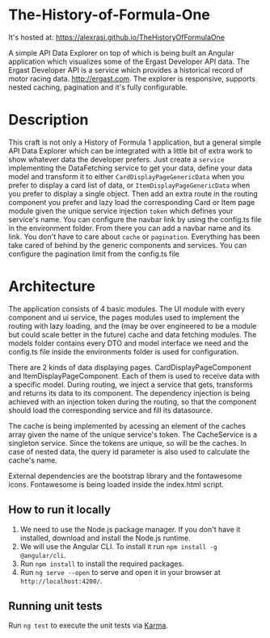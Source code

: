 # The-History-of-Formula-One
 It's hosted at: https://alexrasi.github.io/TheHistoryOfFormulaOne

A simple API Data Explorer on top of which is being built an Angular application which visualizes some of the Ergast Developer API data.
The Ergast Developer API is a service which provides a historical record of motor racing data. http://ergast.com.
The explorer is responsive, supports nested caching, pagination and it's fully configurable.

# Description
This craft is not only a History of Formula 1 application, but a general simple API Data Explorer which can be integrated
with a little bit of extra work to show whatever data the developer prefers. Just create a `service` implementing the DataFetching service
to get your data, define your data model and transform it to either `CardDisplayPageGenericData` when you prefer to display a card list of data,
or `ItemDisplayPageGenericData` when you prefer to display a single object. Then add an extra route in the routing component you prefer
and lazy load the corresponding Card or Item page module given the unique service injection `token` which defines your service's name.
You can configure the navbar link by using the config.ts file in the environment folder. From there you can add a navbar name and its link.
You don't have to care about `cache` or  `pagination`. Everything has been take cared of behind by the generic components and services.
You can configure the pagination limit from the config.ts file

# Architecture
The application consists of 4 basic modules. The UI module with every component and ui service, the pages modules used to implement the routing
with lazy loading, and the (may be over engineered to be a module but could scale better in the future) cache and data fetching modules.
The models folder contains every DTO and model interface we need and the config.ts file inside the environments folder is used for configuration.

There are 2 kinds of data displaying pages. CardDisplayPageComponent and ItemDisplayPageComponent.
Each of them is used to receive data with a specific model.
During routing, we inject a service that gets, transforms and returns its data to its component.
The dependency injection is being achieved with an injection token during the routing,
so that the component should load the corresponding service and fill its datasource.

The cache is being implemented by acessing an element of the caches array given the name of the unique service's token.
The CacheService is a singleton service. Since the tokens are unique, so will be the caches.
In case of nested data, the query id parameter is also used to calculate the cache's name.

External dependencies are the bootstrap library and the fontawesome icons. Fontawesome is being loaded inside the index.html script.

## How to run it locally
1. We need to use the Node.js package manager. If you don't have it installed, download and install the Node.js runtime. 
2. We will use the Angular CLI. To install it run `npm install -g @angular/cli`.
3. Run `npm install` to install the required packages.
4. Run `ng serve --open` to serve and open it in your browser at `http://localhost:4200/`.

## Running unit tests
Run `ng test` to execute the unit tests via [Karma](https://karma-runner.github.io).

